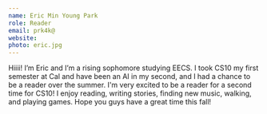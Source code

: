 ```yaml
---
name: Eric Min Young Park
role: Reader
email: prk4k@
website:
photo: eric.jpg
---
```

Hiiii! I’m Eric and I’m a rising sophomore studying EECS. I took CS10 my first semester at Cal and have been an AI in my second, and I had a chance to be a reader over the summer. I'm very excited to be a reader for a second time for CS10! I enjoy reading, writing stories, finding new music, walking, and playing games. Hope you guys have a great time this fall!
